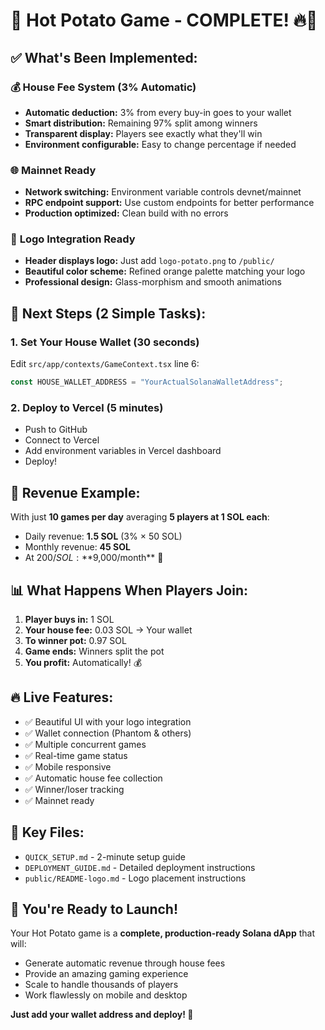 # 🎉 **Hot Potato Game - COMPLETE!** 🔥🥔

## ✅ **What's Been Implemented:**

### 💰 **House Fee System (3% Automatic)**
- **Automatic deduction:** 3% from every buy-in goes to your wallet
- **Smart distribution:** Remaining 97% split among winners
- **Transparent display:** Players see exactly what they'll win
- **Environment configurable:** Easy to change percentage if needed

### 🌐 **Mainnet Ready**
- **Network switching:** Environment variable controls devnet/mainnet
- **RPC endpoint support:** Use custom endpoints for better performance
- **Production optimized:** Clean build with no errors

### 🎨 **Logo Integration Ready**
- **Header displays logo:** Just add `logo-potato.png` to `/public/`
- **Beautiful color scheme:** Refined orange palette matching your logo
- **Professional design:** Glass-morphism and smooth animations

## 🚀 **Next Steps (2 Simple Tasks):**

### 1. **Set Your House Wallet** (30 seconds)
Edit `src/app/contexts/GameContext.tsx` line 6:
```javascript
const HOUSE_WALLET_ADDRESS = "YourActualSolanaWalletAddress";
```

### 2. **Deploy to Vercel** (5 minutes)
- Push to GitHub
- Connect to Vercel
- Add environment variables in Vercel dashboard
- Deploy!

## 💸 **Revenue Example:**
With just **10 games per day** averaging **5 players at 1 SOL each**:
- Daily revenue: **1.5 SOL** (3% × 50 SOL)
- Monthly revenue: **45 SOL**
- At $200/SOL: **$9,000/month** 🤑

## 📊 **What Happens When Players Join:**

1. **Player buys in:** 1 SOL
2. **Your house fee:** 0.03 SOL → Your wallet
3. **To winner pot:** 0.97 SOL
4. **Game ends:** Winners split the pot
5. **You profit:** Automatically! 💰

## 🔥 **Live Features:**
- ✅ Beautiful UI with your logo integration
- ✅ Wallet connection (Phantom & others)
- ✅ Multiple concurrent games
- ✅ Real-time game status
- ✅ Mobile responsive
- ✅ Automatic house fee collection
- ✅ Winner/loser tracking
- ✅ Mainnet ready

## 📁 **Key Files:**
- `QUICK_SETUP.md` - 2-minute setup guide
- `DEPLOYMENT_GUIDE.md` - Detailed deployment instructions
- `public/README-logo.md` - Logo placement instructions

## 🎯 **You're Ready to Launch!**

Your Hot Potato game is a **complete, production-ready Solana dApp** that will:
- Generate automatic revenue through house fees
- Provide an amazing gaming experience
- Scale to handle thousands of players
- Work flawlessly on mobile and desktop

**Just add your wallet address and deploy! 🚀** 